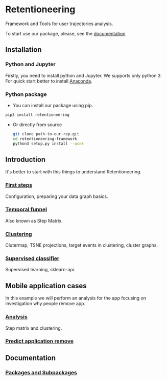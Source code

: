 # Retentioneering
Framework and Tools for user trajectories analysis.

To start use our package, please, see the [documentation](https://retentioneering.github.io/retentioneering-tools/)

## Installation

### Python and Jupyter

Firstly, you need to install python and Jupyter.
We supports only python 3.
For quick start better to install [Anaconda](https://www.anaconda.com/).

### Python package

- You can install our package using pip.

```bash
pip3 install retentioneering
```

- Or directly from source

    ```bash
    git clone path-to-our-rep.git
    cd retentioneering-framework
    python3 setup.py install --user
    ```

## Introduction
It's better to start with this things to understand Retentioneering.

### [First steps](https://retentioneering.github.io/retentioneering-tools/_build/html/early_steps.html#first-steps)
Configuration, preparing your data graph basics.

### [Temporal funnel](https://retentioneering.github.io/retentioneering-tools/_build/html/early_steps.html#temporal-funnel)
Also known as Step Matrix.

### [Clustering](https://retentioneering.github.io/retentioneering-tools/_build/html/early_steps.html#clustering)
Clutermap, TSNE projections, target events in clustering, cluster graphs.

### [Supervised classifier](https://retentioneering.github.io/retentioneering-tools/_build/html/early_steps.html#supervised-classifier)
Supervised learning, sklearn-api.

## Mobile application cases
In this example we will perform an analysis for the app focusing on investigation why people remove app.

### [Analysis](https://retentioneering.github.io/retentioneering-tools/_build/html/mobile-app-case.html#analysis)
Step matrix and clustering.
### [Predict application remove](https://retentioneering.github.io/retentioneering-tools/_build/html/mobile-app-case.html#predict-app-remove)

## Documentation
### [Packages and Subpackages](https://retentioneering.github.io/retentioneering-tools/_build/html/retentioneering.html)

